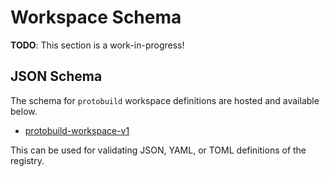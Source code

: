 # Workspace Schema

**TODO**: This section is a work-in-progress!

## JSON Schema

The schema for `protobuild` workspace definitions are hosted and available below.

* [protobuild-workspace-v1]

This can be used for validating JSON, YAML, or TOML definitions of the registry.

[protobuild-workspace-v1]: https://bitwizeshift.github.io/protobuild/jsonschema/protobuild-workspace-v1.json
